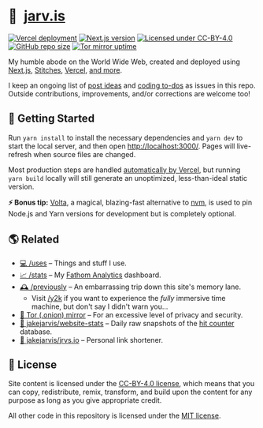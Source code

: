 # 🏡&nbsp;&nbsp;[jarv.is](https://jarv.is/)

[![Vercel deployment](https://img.shields.io/github/deployments/jakejarvis/jarv.is/production?label=vercel&logo=vercel&logoColor=white)](https://vercel.com/deployments/jarv.is)
[![Next.js version](https://img.shields.io/github/package-json/dependency-version/jakejarvis/jarv.is/next/main?color=ff4088&label=next.js&logo=nextdotjs&logoColor=white)](https://nextjs.org/)
[![Licensed under CC-BY-4.0](https://img.shields.io/badge/license-CC--BY--4.0-fb7828?logo=creative-commons&logoColor=white)](LICENSE)
[![GitHub repo size](https://img.shields.io/github/repo-size/jakejarvis/jarv.is?color=009cdf&label=repo%20size&logo=git&logoColor=white)](https://github.com/jakejarvis/jarv.is)
[![Tor mirror uptime](https://img.shields.io/uptimerobot/ratio/m788172098-a4fcb769c8779f9a37a60775?color=7e4798&label=tor%20mirror&logo=tor-project&logoColor=white)](http://jarvis2i2vp4j4tbxjogsnqdemnte5xhzyi7hziiyzxwge3hzmh57zad.onion/)

My humble abode on the World Wide Web, created and deployed using [Next.js](https://nextjs.org/), [Stitches](https://stitches.dev/), [Vercel](https://vercel.com/), [and more](https://jarv.is/humans.txt).

I keep an ongoing list of [post ideas](https://github.com/jakejarvis/jarv.is/issues/1) and [coding to-dos](https://github.com/jakejarvis/jarv.is/issues/714) as issues in this repo. Outside contributions, improvements, and/or corrections are welcome too!

## 🧶 Getting Started

Run `yarn install` to install the necessary dependencies and `yarn dev` to start the local server, and then open [http://localhost:3000/](http://localhost:3000/). Pages will live-refresh when source files are changed.

Most production steps are handled [automatically by Vercel](https://vercel.com/docs/concepts/next.js/overview#supported-next.js-features), but running `yarn build` locally will still generate an unoptimized, less-than-ideal static version.

**⚡ Bonus tip:** [Volta](https://volta.sh/), a magical, blazing-fast alternative to [nvm](https://github.com/nvm-sh/nvm), is used to pin Node.js and Yarn versions for development but is completely optional.

## 🌎 Related

- [💻 /uses](https://jarv.is/uses/) – Things and stuff I use.
- [📈 /stats](https://jarv.is/stats/) – My [Fathom Analytics](https://usefathom.com/ref/ZEYG0O) dashboard.
- [🕰️ /previously](https://jarv.is/previously/) – An embarrassing trip down this site's memory lane.
  - Visit [/y2k](https://jarv.is/y2k/) if you want to experience the _fully_ immersive time machine, but don't say I didn't warn you...
- [🧅 Tor (.onion) mirror](http://jarvis2i2vp4j4tbxjogsnqdemnte5xhzyi7hziiyzxwge3hzmh57zad.onion/) – For an excessive level of privacy and security.
- [🧮 jakejarvis/website-stats](https://github.com/jakejarvis/website-stats) – Daily raw snapshots of the [hit counter](pages/api/hits.ts) database.
- [🔗 jakejarvis/jrvs.io](https://github.com/jakejarvis/jrvs.io) – Personal link shortener.

## 📜 License

Site content is licensed under the [CC-BY-4.0 license](LICENSE), which means that you can copy, redistribute, remix, transform, and build upon the content for any purpose as long as you give appropriate credit.

All other code in this repository is licensed under the [MIT license](LICENSE-CODE).
